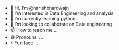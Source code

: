 - 👋 Hi, I’m @harishbhardwajn
- 👀 I’m interested in Data Engineering and analysis
- 🌱 I’m currently learning python
- 💞️ I’m looking to collaborate on Data engineering
- 📫 How to reach me ...
- 😄 Pronouns: ...
- ⚡ Fun fact: ...

<!---
harishbhardwajn/harishbhardwajn is a ✨ special ✨ repository because its `README.md` (this file) appears on your GitHub profile.
You can click the Preview link to take a look at your changes.
--->
